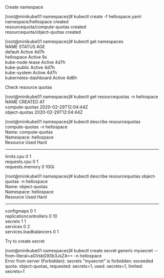 Create namespace  

[root@minikube01 namespaces]# kubectl create -f hellospace.yaml  
namespace/hellospace created  
resourcequota/compute-quotas created  
resourcequota/object-quotas created  

[root@minikube01 namespaces]# kubectl get namespaces  
NAME                   STATUS   AGE  
default                Active   4d7h  
hellospace             Active   9s  
kube-node-lease        Active   4d7h  
kube-public            Active   4d7h  
kube-system            Active   4d7h  
kubernetes-dashboard   Active   4d6h  

Check resource quotas  

[root@minikube01 namespaces]# kubectl get resourcequotas -n hellospace  
NAME             CREATED AT  
compute-quotas   2020-02-29T12:04:44Z  
object-quotas    2020-02-29T12:04:44Z  

[root@minikube01 namespaces]# kubectl describe resourcequotas compute-quotas -n hellospace  
Name:            compute-quotas  
Namespace:       hellospace  
Resource         Used  Hard  
--------         ----  ----  
limits.cpu       0     1  
requests.cpu     0     1  
requests.memory  0     10Gi  

[root@minikube01 namespaces]# kubectl describe resourcequotas object-quotas -n hellospace  
Name:                   object-quotas  
Namespace:              hellospace  
Resource                Used  Hard  
--------                ----  ----    
configmaps              0     1  
replicationcontrollers  0     10  
secrets                 1     1  
services                0     2  
services.loadbalancers  0     1  

Try to create secret  

[root@minikube01 namespaces]# kubectl create secret generic mysecret --from-literal=aGVsbG93b3JsZA== -n hellospace  
Error from server (Forbidden): secrets "mysecret" is forbidden: exceeded quota: object-quotas, requested: secrets=1, used: secrets=1, limited: secrets=1
